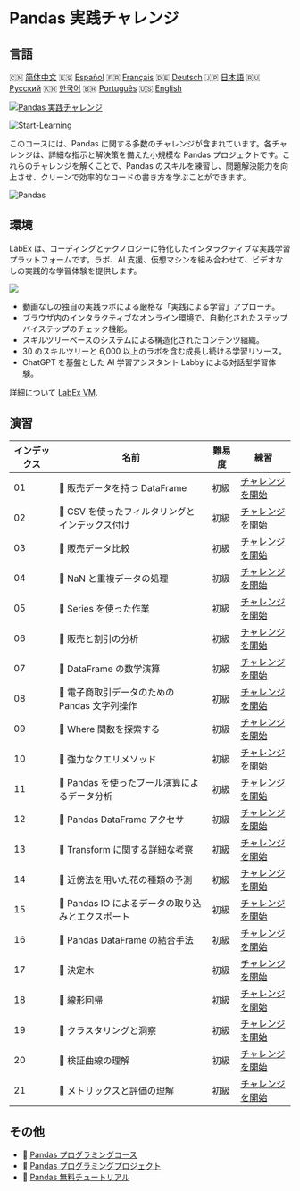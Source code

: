 # Pandas 実践チャレンジ

## 言語

🇨🇳 [简体中文](README_zh.md) 🇪🇸 [Español](README_es.md) 🇫🇷 [Français](README_fr.md) 🇩🇪 [Deutsch](README_de.md) 🇯🇵 [日本語](README_ja.md) 🇷🇺 [Русский](README_ru.md) 🇰🇷 [한국어](README_ko.md) 🇧🇷 [Português](README_pt.md) 🇺🇸 [English](README.md) 

[![Pandas 実践チャレンジ](https://cover-creator.labex.io/pandas-practice-challenges.png?lang=ja)](https://labex.io/ja/courses/pandas-practice-challenges)

[![Start-Learning](https://img.shields.io/badge/Start-Learning-whitesmoke?style=for-the-badge)](https://labex.io/ja/courses/pandas-practice-challenges)

このコースには、Pandas に関する多数のチャレンジが含まれています。各チャレンジは、詳細な指示と解決策を備えた小規模な Pandas プロジェクトです。これらのチャレンジを解くことで、Pandas のスキルを練習し、問題解決能力を向上させ、クリーンで効率的なコードの書き方を学ぶことができます。

![Pandas](https://img.shields.io/badge/Pandas-whitesmoke?style=for-the-badge&logo=pandas)


## 環境

LabEx は、コーディングとテクノロジーに特化したインタラクティブな実践学習プラットフォームです。ラボ、AI 支援、仮想マシンを組み合わせて、ビデオなしの実践的な学習体験を提供します。

![](https://tutorial-screenshot.getvm.io/images/vm-1725247253.png)

- 動画なしの独自の実践ラボによる厳格な「実践による学習」アプローチ。
- ブラウザ内のインタラクティブなオンライン環境で、自動化されたステップバイステップのチェック機能。
- スキルツリーベースのシステムによる構造化されたコンテンツ組織。
- 30 のスキルツリーと 6,000 以上のラボを含む成長し続ける学習リソース。
- ChatGPT を基盤とした AI 学習アシスタント Labby による対話型学習体験。

詳細について [LabEx VM](https://support.labex.io/using-labex/virtual-machine).

## 演習

|   インデックス | 名前                                              | 難易度   | 練習                                                                                                                                  |
|----------------|---------------------------------------------------|----------|---------------------------------------------------------------------------------------------------------------------------------------|
|             01 | 🎯 販売データを持つ DataFrame                     | 初級     | <a target='_blank' href='https://labex.io/ja/labs/python-dataframe-with-sales-data-22107'>チャレンジを開始</a>                        |
|             02 | 🎯 CSV を使ったフィルタリングとインデックス付け   | 初級     | <a target='_blank' href='https://labex.io/ja/labs/python-filtering-and-indexing-with-csv-67543'>チャレンジを開始</a>                  |
|             03 | 🎯 販売データ比較                                 | 初級     | <a target='_blank' href='https://labex.io/ja/labs/python-sales-data-comparison-92717'>チャレンジを開始</a>                            |
|             04 | 🎯 NaN と重複データの処理                         | 初級     | <a target='_blank' href='https://labex.io/ja/labs/python-handling-nan-and-duplicates-189438'>チャレンジを開始</a>                     |
|             05 | 🎯 Series を使った作業                            | 初級     | <a target='_blank' href='https://labex.io/ja/labs/python-working-with-series-67550'>チャレンジを開始</a>                              |
|             06 | 🎯 販売と割引の分析                               | 初級     | <a target='_blank' href='https://labex.io/ja/labs/python-analyzing-sales-and-discounts-23740'>チャレンジを開始</a>                    |
|             07 | 🎯 DataFrame の数学演算                           | 初級     | <a target='_blank' href='https://labex.io/ja/labs/python-dataframe-math-operations-172040'>チャレンジを開始</a>                       |
|             08 | 🎯 電子商取引データのための Pandas 文字列操作     | 初級     | <a target='_blank' href='https://labex.io/ja/labs/python-pandas-string-manipulation-for-e-commerce-data-29301'>チャレンジを開始</a>   |
|             09 | 🎯 Where 関数を探索する                           | 初級     | <a target='_blank' href='https://labex.io/ja/labs/python-exploring-the-where-function-53379'>チャレンジを開始</a>                     |
|             10 | 🎯 強力なクエリメソッド                           | 初級     | <a target='_blank' href='https://labex.io/ja/labs/python-the-powerful-query-method-29827'>チャレンジを開始</a>                        |
|             11 | 🎯 Pandas を使ったブール演算によるデータ分析      | 初級     | <a target='_blank' href='https://labex.io/ja/labs/python-pandas-boolean-reductions-data-analysis-53381'>チャレンジを開始</a>          |
|             12 | 🎯 Pandas DataFrame アクセサ                      | 初級     | <a target='_blank' href='https://labex.io/ja/labs/python-pandas-dataframe-accessors-47122'>チャレンジを開始</a>                       |
|             13 | 🎯 Transform に関する詳細な考察                   | 初級     | <a target='_blank' href='https://labex.io/ja/labs/python-a-deep-dive-into-transform-23742'>チャレンジを開始</a>                       |
|             14 | 🎯 近傍法を用いた花の種類の予測                   | 初級     | <a target='_blank' href='https://labex.io/ja/labs/sklearn-predicting-flower-types-with-nearest-neighbors-256147'>チャレンジを開始</a> |
|             15 | 🎯 Pandas IO によるデータの取り込みとエクスポート | 初級     | <a target='_blank' href='https://labex.io/ja/labs/python-pandas-io-data-ingestion-and-export-47120'>チャレンジを開始</a>              |
|             16 | 🎯 Pandas DataFrame の結合手法                    | 初級     | <a target='_blank' href='https://labex.io/ja/labs/python-pandas-dataframe-combination-techniques-16435'>チャレンジを開始</a>          |
|             17 | 🎯 決定木                                         | 初級     | <a target='_blank' href='https://labex.io/ja/labs/python-decision-trees-92597'>チャレンジを開始</a>                                   |
|             18 | 🎯 線形回帰                                       | 初級     | <a target='_blank' href='https://labex.io/ja/labs/python-linear-regression-185171'>チャレンジを開始</a>                               |
|             19 | 🎯 クラスタリングと洞察                           | 初級     | <a target='_blank' href='https://labex.io/ja/labs/python-clustering-and-insights-198286'>チャレンジを開始</a>                         |
|             20 | 🎯 検証曲線の理解                                 | 初級     | <a target='_blank' href='https://labex.io/ja/labs/python-understanding-validation-curves-106940'>チャレンジを開始</a>                 |
|             21 | 🎯 メトリックスと評価の理解                       | 初級     | <a target='_blank' href='https://labex.io/ja/labs/python-understanding-metrics-and-scoring-185172'>チャレンジを開始</a>               |

## その他

- 🔗 [Pandas プログラミングコース](https://github.com/labex-labs/awesome-programming-courses)
- 🔗 [Pandas プログラミングプロジェクト](https://github.com/labex-labs/awesome-programming-projects)
- 🔗 [Pandas 無料チュートリアル](https://github.com/labex-labs/pandas-free-tutorials)

